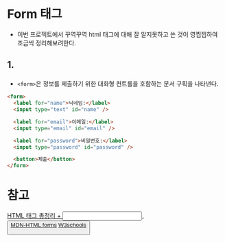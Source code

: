 # Form 태그

- 이번 프로젝트에서 꾸역꾸역 html 태그에 대해 잘 알지못하고 쓴 것이 영찝찝하여 조금씩 정리해보려한다.

## 1. <form>

- `<form>`은 정보를 제출하기 위한 대화형 컨트롤을 호함하는 문서 구획을 나타낸다.

```html
<form>
  <label for="name">닉네임:</label>
  <input type="text" id="name" />

  <label for="email">이메일:</label>
  <input type="email" id="email" />

  <label for="password">비밀번호:</label>
  <input type="password" id="password" />

  <button>제출</button>
</form>
```

# 참고

[HTML <form> 태그 총정리 + <input>, <button>](https://365kim.tistory.com/64)
[MDN-HTML forms](https://developer.mozilla.org/ko/docs/Web/HTML/Element/form)
[W3schools](https://www.w3schools.com/html/html_form_elements.asp)
